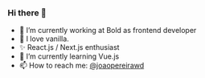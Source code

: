 ### Hi there 👋

- 🔭 I’m currently working at Bold as frontend developer
- 🥠 I love vanilla.
- ✨ React.js / Next.js enthusiast
- 🌱 I’m currently learning Vue.js
- 📫 How to reach me: [@joaopereirawd](https://twitter.com/joaopereirawd)


